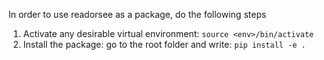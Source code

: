 In order to use readorsee as a package, do the following steps

1) Activate any desirable virtual environment: `source <env>/bin/activate`
2) Install the package: go to the root folder and write: `pip install -e .`
